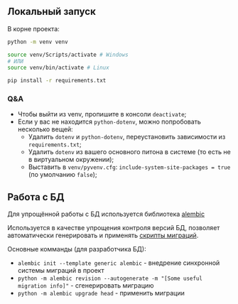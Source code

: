 ## Локальный запуск

В корне проекта:

```bash
python -m venv venv

source venv/Scripts/activate # Windows
# ИЛИ
source venv/bin/activate # Linux

pip install -r requirements.txt
```
### Q&A

- Чтобы выйти из venv, пропишите в консоли `deactivate`;
- Если у вас не находится `python-dotenv`, можно попробовать несколько вещей:
    - Удалить `dotenv` и `python-dotenv`, переустановить зависимости из `requirements.txt`;
    - Удалить `dotenv` из вашего основного питона в системе (то есть не в виртуальном окружении);
    - Выставить в `venv/pyvenv.cfg`: `include-system-site-packages = true` (по умолчанию `false`);

## Работа с БД

Для упрощённой работы с БД используется библиотека [alembic](https://rutube.ru/video/fa453d4fa9b31e028cc4db5786d091b8/?r=wd&p=EAFBAIUOor1oyyQIlfX1Qw)

Используется в качестве упрощения контроля версий БД, позволяет автоматически генерировать и применять [скрипты миграций](https://www.google.com/search?q=%D1%87%D1%82%D0%BE+%D1%82%D0%B0%D0%BA%D0%BE%D0%B5+%D1%81%D0%BA%D1%80%D0%B8%D0%BF%D1%82%D1%8B+%D0%BC%D0%B8%D0%B3%D1%80%D0%B0%D1%86%D0%B8%D0%B9+alembic&sca_esv=9dbcedb0407ac63c&rlz=1C1CHBD_enRU1029RU1029&ei=lmnEaMDrIo_awPAPlvKpuQk&ved=0ahUKEwjAjpeh8NOPAxUPLRAIHRZ5KpcQ4dUDCBA&uact=5&oq=%D1%87%D1%82%D0%BE+%D1%82%D0%B0%D0%BA%D0%BE%D0%B5+%D1%81%D0%BA%D1%80%D0%B8%D0%BF%D1%82%D1%8B+%D0%BC%D0%B8%D0%B3%D1%80%D0%B0%D1%86%D0%B8%D0%B9+alembic&gs_lp=Egxnd3Mtd2l6LXNlcnAiOdGH0YLQviDRgtCw0LrQvtC1INGB0LrRgNC40L_RgtGLINC80LjQs9GA0LDRhtC40LkgYWxlbWJpYzIFECEYoAFIpj5QAFjeOnAAeAGQAQCYAWCgAcIRqgECMzS4AQPIAQD4AQGYAiKgApoSwgIOEC4YgAQYsQMYgwEYigXCAgsQABiABBixAxiDAcICCBAAGIAEGLEDwgIFEAAYgATCAgQQABgDwgIIEC4YgAQYsQPCAh0QLhiABBixAxiDARiKBRiXBRjcBBjeBBjfBNgBAcICChAAGIAEGEMYigXCAg4QABiABBixAxiDARiKBcICCxAAGIAEGLEDGMkDwgILEAAYgAQYkgMYigXCAgYQABgWGB7CAggQABiABBiiBMICBBAhGBXCAgUQIRifBcICCBAAGAgYDRgewgIHECEYoAEYCsICCRAhGKABGAoYKpgDALoGBggBEAEYFJIHAjM0oAfn0QGyBwIzNLgHmhLCBwY2LjI1LjPIB0c&sclient=gws-wiz-serp).

Основные комманды (для разработчика БД):

- `alembic init --template generic alembic` - внедрение синхронной системы миграций в проект
- `python -m alembic revision --autogenerate -m "[Some useful migration info]"` - сгенерировать миграцию
- `python -m alembic upgrade head` - применить миграции
